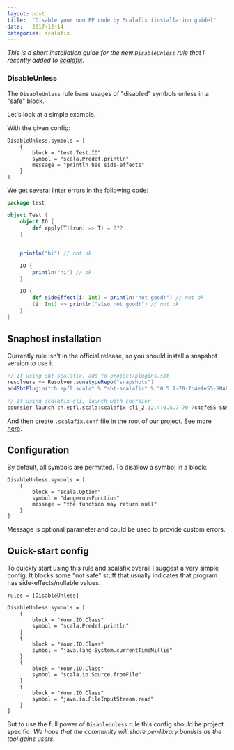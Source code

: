 ```yaml
---
layout: post
title:  "Disable your non FP code by Scalafix (installation guide)"
date:   2017-12-14
categories: scalafix
---
```


_This is a short installation guide for the new `DisableUnless` rule that I recently added to [scalafix](https://scalacenter.github.io/scalafix/)._

### DisableUnless
The `DisableUnless` rule bans usages of "disabled" symbols unless in a "safe" block. 

Let's look at a simple example.


With the given config:
```
DisableUnless.symbols = [
    {
        block = "test.Test.IO"
        symbol = "scala.Predef.println"
        message = "println has side-effects"
    }
]
```

We get several linter errors in the following code:
```scala
package test

object Test {
    object IO {
        def apply[T](run: => T) = ???
    }


    println("hi") // not ok

    IO {
        println("hi") // ok
    }

    IO {
        def sideEffect(i: Int) = println("not good!") // not ok
        (i: Int) => println("also not good!") // not ok
    }
}
```

## Snaphost installation 
Currently rule isn't in the official release, so you should install a snapshot version to use it. 

```sbt
// If using sbt-scalafix, add to project/plugins.sbt
resolvers += Resolver.sonatypeRepo("snapshots")
addSbtPlugin("ch.epfl.scala" % "sbt-scalafix" % "0.5.7-70-7c4efe55-SNAPSHOT")

// If using scalafix-cli, launch with coursier
coursier launch ch.epfl.scala:scalafix-cli_2.12.4:0.5.7-70-7c4efe55-SNAPSHOT -r sonatype:snapshots --main scalafix.cli.Cli -- --help
```

And then create `.scalafix.conf` file in the root of our project. See more [here](https://scalacenter.github.io/scalafix/docs/users/configuration).

## Configuration

By default, all symbols are permitted. To disallow a symbol in a block:
```
DisableUnless.symbols = [
    {
        block = "scala.Option"
        symbol = "dangerousFunction"
        message = "the function may return null"
    }
]
```
Message is optional parameter and could be used to provide custom errors. 


## Quick-start config
To quickly start using this rule and scalafix overall I suggest a very simple config. 
It blocks some "not safe" stuff that usually indicates that program has side-effects/nullable values. 

```
rules = [DisableUnless]

DisableUnless.symbols = [
    {
        block = "Your.IO.Class"
        symbol = "scala.Predef.println"
    }
    {
        block = "Your.IO.Class"
        symbol = "java.lang.System.currentTimeMillis"
    }
    {
        block = "Your.IO.Class"
        symbol = "scala.io.Source.fromFile"
    }
    {
        block = "Your.IO.Class"
        symbol = "java.io.FileInputStream.read"
    }
]
```

But to use the full power of `DisableUnless` rule this config should be project specific.
_We hope that the community will share per-library banlists as the tool gains users._